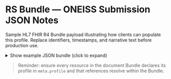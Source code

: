 <!-- generated by scripts/update-bundle-intros.ts; do not edit manually -->
# RS Bundle — ONEISS Submission JSON Notes

Sample HL7 FHIR R4 Bundle payload illustrating how clients can populate this profile. Replace identifiers, timestamps, and narrative text before production use.

<details>
<summary>Show example JSON bundle (click to expand)</summary>

<pre style="max-height:400px;overflow:auto;white-space:pre;">
{
  "resourceType": "Bundle",
  "id": "rsbundleoneiss-bundle-example",
  "meta": {
    "profile": [
      "https://build.fhir.org/ig/UPM-NTHC/PH-RoadSafetyIG/StructureDefinition/RSBundleONEISS"
    ]
  },
  "identifier": {
    "system": "urn:ietf:rfc:3986",
    "value": "urn:uuid:bundle-road-safety-example"
  },
  "type": "document",
  "timestamp": "2024-02-01T09:15:00+08:00",
  "entry": [
    {
      "fullUrl": "urn:uuid:rscompositiononeiss-composition-example",
      "resource": {
        "resourceType": "Composition",
        "id": "rscompositiononeiss-composition-example",
        "meta": {
          "profile": [
            "https://build.fhir.org/ig/UPM-NTHC/PH-RoadSafetyIG/StructureDefinition/RSCompositionONEISS"
          ]
        },
        "status": "final",
        "type": {
          "coding": [
            {
              "system": "http://loinc.org",
              "code": "67796-3",
              "display": "Emergency medical services record"
            }
          ],
          "text": "EMS Run Report"
        },
        "date": "2024-02-01T09:05:00+08:00",
        "title": "EMS Run Report",
        "subject": {
          "reference": "urn:uuid:rspatient-patient-example"
        },
        "encounter": {
          "reference": "urn:uuid:rsencounter-encounter-example"
        },
        "author": [
          {
            "reference": "Practitioner/ems-author",
            "display": "Lead Paramedic"
          }
        ],
        "section": [
          {
            "title": "Submission Content",
            "code": {
              "text": "RS submission content"
            },
            "entry": [
              {
                "reference": "urn:uuid:rspatient-patient-example"
              },
              {
                "reference": "urn:uuid:rsencounter-encounter-example"
              },
              {
                "reference": "urn:uuid:rsconditionfinaldiagnosis-conditionfinal"
              },
              {
                "reference": "urn:uuid:rsconditioninitialimpression-conditioninitial"
              },
              {
                "reference": "urn:uuid:rsdocumentreference-document"
              },
              {
                "reference": "urn:uuid:rsobsotherriskfactors-observationclinical"
              },
              {
                "reference": "urn:uuid:rsobsextentofinjury-observationextentofinjury"
              },
              {
                "reference": "urn:uuid:rsobsecbitesstings-observationexternalcause"
              },
              {
                "reference": "urn:uuid:rsobsinjurydatetime-observationincident"
              },
              {
                "reference": "urn:uuid:rsobsmultipleinjuries-observationinjuries"
              },
              {
                "reference": "urn:uuid:rsobsreferredbyfacility-observationreferredbyfacility"
              },
              {
                "reference": "urn:uuid:rsobstransferredfromfacility-observationtransferredfromfacility"
              },
              {
                "reference": "urn:uuid:rsprocedure-procedure"
              },
              {
                "reference": "urn:uuid:rsservicerequest-servicerequest"
              }
            ]
          }
        ]
      }
    },
    {
      "fullUrl": "urn:uuid:rspatient-patient-example",
      "resource": {
        "resourceType": "Patient",
        "id": "rspatient-patient-example",
        "meta": {
          "profile": [
            "https://build.fhir.org/ig/UPM-NTHC/PH-RoadSafetyIG/StructureDefinition/RSPatient"
          ]
        },
        "identifier": [
          {
            "system": "http://example.org/road-safety/ems-run",
            "value": "EMS-2024-0001"
          }
        ],
        "name": [
          {
            "use": "official",
            "family": "Dela Cruz",
            "given": [
              "Juan"
            ]
          }
        ],
        "gender": "male",
        "birthDate": "1990-04-15",
        "address": [
          {
            "line": [
              "123 Example Street"
            ],
            "city": "Quezon City",
            "state": "NCR",
            "postalCode": "1100",
            "country": "PH"
          }
        ]
      }
    },
    {
      "fullUrl": "urn:uuid:rsencounter-encounter-example",
      "resource": {
        "resourceType": "Encounter",
        "id": "rsencounter-encounter-example",
        "meta": {
          "profile": [
            "https://build.fhir.org/ig/UPM-NTHC/PH-RoadSafetyIG/StructureDefinition/RSEncounter"
          ]
        },
        "status": "finished",
        "class": {
          "system": "http://terminology.hl7.org/CodeSystem/v3-ActCode",
          "code": "EMER",
          "display": "emergency"
        },
        "subject": {
          "reference": "urn:uuid:rspatient-patient-example"
        },
        "period": {
          "start": "2024-02-01T08:10:00+08:00",
          "end": "2024-02-01T09:00:00+08:00"
        },
        "type": [
          {
            "coding": [
              {
                "system": "http://snomed.info/sct",
                "code": "408467006",
                "display": "Emergency medical service (qualifier value)"
              }
            ]
          }
        ],
        "serviceType": {
          "coding": [
            {
              "system": "http://terminology.hl7.org/CodeSystem/service-type",
              "code": "117",
              "display": "Emergency medical services"
            }
          ]
        }
      }
    },
    {
      "fullUrl": "urn:uuid:rsconditionfinaldiagnosis-conditionfinal",
      "resource": {
        "resourceType": "Condition",
        "id": "rsconditionfinaldiagnosis-conditionfinal",
        "meta": {
          "profile": [
            "https://build.fhir.org/ig/UPM-NTHC/PH-RoadSafetyIG/StructureDefinition/RSConditionFinalDiagnosis"
          ]
        },
        "clinicalStatus": {
          "coding": [
            {
              "system": "http://terminology.hl7.org/CodeSystem/condition-clinical",
              "code": "active"
            }
          ]
        },
        "verificationStatus": {
          "coding": [
            {
              "system": "http://terminology.hl7.org/CodeSystem/condition-ver-status",
              "code": "confirmed"
            }
          ]
        },
        "subject": {
          "reference": "urn:uuid:rspatient-patient-example"
        },
        "encounter": {
          "reference": "urn:uuid:rsencounter-encounter-example"
        },
        "recordedDate": "2024-02-01T09:05:00+08:00",
        "code": {
          "text": "RS Condition — Final Diagnosis — Final diagnosis per CSV mapping."
        }
      }
    },
    {
      "fullUrl": "urn:uuid:rsconditioninitialimpression-conditioninitial",
      "resource": {
        "resourceType": "Condition",
        "id": "rsconditioninitialimpression-conditioninitial",
        "meta": {
          "profile": [
            "https://build.fhir.org/ig/UPM-NTHC/PH-RoadSafetyIG/StructureDefinition/RSConditionInitialImpression"
          ]
        },
        "clinicalStatus": {
          "coding": [
            {
              "system": "http://terminology.hl7.org/CodeSystem/condition-clinical",
              "code": "active"
            }
          ]
        },
        "verificationStatus": {
          "coding": [
            {
              "system": "http://terminology.hl7.org/CodeSystem/condition-ver-status",
              "code": "confirmed"
            }
          ]
        },
        "subject": {
          "reference": "urn:uuid:rspatient-patient-example"
        },
        "encounter": {
          "reference": "urn:uuid:rsencounter-encounter-example"
        },
        "recordedDate": "2024-02-01T09:05:00+08:00",
        "code": {
          "text": "RS Condition — Initial Impression — Initial impression per CSV mapping."
        }
      }
    },
    {
      "fullUrl": "urn:uuid:rsdocumentreference-document",
      "resource": {
        "resourceType": "DocumentReference",
        "id": "rsdocumentreference-document",
        "meta": {
          "profile": [
            "https://build.fhir.org/ig/UPM-NTHC/PH-RoadSafetyIG/StructureDefinition/RSDocumentReference"
          ]
        },
        "status": "current",
        "type": {
          "coding": [
            {
              "system": "http://loinc.org",
              "code": "67796-3",
              "display": "Emergency medical services record"
            }
          ],
          "text": "EMS evidence document"
        },
        "subject": {
          "reference": "urn:uuid:rspatient-patient-example"
        },
        "date": "2024-02-01T09:20:00+08:00",
        "content": [
          {
            "attachment": {
              "contentType": "application/pdf",
              "url": "https://example.org/documents/ems-report.pdf",
              "title": "Run report attachment"
            }
          }
        ]
      }
    },
    {
      "fullUrl": "urn:uuid:rsobsotherriskfactors-observationclinical",
      "resource": {
        "resourceType": "Observation",
        "id": "rsobsotherriskfactors-observationclinical",
        "meta": {
          "profile": [
            "https://build.fhir.org/ig/UPM-NTHC/PH-RoadSafetyIG/StructureDefinition/RSObsOtherRiskFactors"
          ]
        },
        "status": "final",
        "subject": {
          "reference": "urn:uuid:rspatient-patient-example"
        },
        "encounter": {
          "reference": "urn:uuid:rsencounter-encounter-example"
        },
        "effectiveDateTime": "2024-02-01T08:30:00+08:00",
        "code": {
          "coding": [
            {
              "system": "http://snomed.info/sct",
              "code": "80943009",
              "display": "Risk factor (observable entity)"
            }
          ],
          "text": "Risk factor (observable entity)"
        },
        "valueString": "Sample observation value"
      }
    },
    {
      "fullUrl": "urn:uuid:rsobsextentofinjury-observationextentofinjury",
      "resource": {
        "resourceType": "Observation",
        "id": "rsobsextentofinjury-observationextentofinjury",
        "meta": {
          "profile": [
            "https://build.fhir.org/ig/UPM-NTHC/PH-RoadSafetyIG/StructureDefinition/RSObsExtentOfInjury"
          ]
        },
        "status": "final",
        "subject": {
          "reference": "urn:uuid:rspatient-patient-example"
        },
        "encounter": {
          "reference": "urn:uuid:rsencounter-encounter-example"
        },
        "effectiveDateTime": "2024-02-01T08:30:00+08:00",
        "code": {
          "text": "Observation"
        },
        "valueString": "Sample observation value"
      }
    },
    {
      "fullUrl": "urn:uuid:rsobsecbitesstings-observationexternalcause",
      "resource": {
        "resourceType": "Observation",
        "id": "rsobsecbitesstings-observationexternalcause",
        "meta": {
          "profile": [
            "https://build.fhir.org/ig/UPM-NTHC/PH-RoadSafetyIG/StructureDefinition/RSObsECBitesStings"
          ]
        },
        "status": "final",
        "subject": {
          "reference": "urn:uuid:rspatient-patient-example"
        },
        "encounter": {
          "reference": "urn:uuid:rsencounter-encounter-example"
        },
        "effectiveDateTime": "2024-02-01T08:30:00+08:00",
        "code": {
          "coding": [
            {
              "system": "http://snomed.info/sct",
              "code": "242651001",
              "display": "Injury caused by animal (disorder)"
            }
          ],
          "text": "Injury caused by animal (disorder)"
        },
        "valueString": "Sample observation value"
      }
    },
    {
      "fullUrl": "urn:uuid:rsobsinjurydatetime-observationincident",
      "resource": {
        "resourceType": "Observation",
        "id": "rsobsinjurydatetime-observationincident",
        "meta": {
          "profile": [
            "https://build.fhir.org/ig/UPM-NTHC/PH-RoadSafetyIG/StructureDefinition/RSObsInjuryDateTime"
          ]
        },
        "status": "final",
        "subject": {
          "reference": "urn:uuid:rspatient-patient-example"
        },
        "encounter": {
          "reference": "urn:uuid:rsencounter-encounter-example"
        },
        "effectiveDateTime": "2024-02-01T08:30:00+08:00",
        "code": {
          "coding": [
            {
              "system": "http://snomed.info/sct",
              "code": "439771001",
              "display": "Date of event (observable entity)"
            }
          ],
          "text": "Date of event (observable entity)"
        },
        "valueDateTime": "2024-02-01T08:35:00+08:00"
      }
    },
    {
      "fullUrl": "urn:uuid:rsobsmultipleinjuries-observationinjuries",
      "resource": {
        "resourceType": "Observation",
        "id": "rsobsmultipleinjuries-observationinjuries",
        "meta": {
          "profile": [
            "https://build.fhir.org/ig/UPM-NTHC/PH-RoadSafetyIG/StructureDefinition/RSObsMultipleInjuries"
          ]
        },
        "status": "final",
        "subject": {
          "reference": "urn:uuid:rspatient-patient-example"
        },
        "encounter": {
          "reference": "urn:uuid:rsencounter-encounter-example"
        },
        "effectiveDateTime": "2024-02-01T08:30:00+08:00",
        "code": {
          "coding": [
            {
              "system": "http://snomed.info/sct",
              "code": "262519004",
              "display": "Multiple injuries (disorder)"
            }
          ],
          "text": "Multiple injuries (disorder)"
        },
        "valueString": "Sample observation value"
      }
    },
    {
      "fullUrl": "urn:uuid:rsobsreferredbyfacility-observationreferredbyfacility",
      "resource": {
        "resourceType": "Observation",
        "id": "rsobsreferredbyfacility-observationreferredbyfacility",
        "meta": {
          "profile": [
            "https://build.fhir.org/ig/UPM-NTHC/PH-RoadSafetyIG/StructureDefinition/RSObsReferredByFacility"
          ]
        },
        "status": "final",
        "subject": {
          "reference": "urn:uuid:rspatient-patient-example"
        },
        "encounter": {
          "reference": "urn:uuid:rsencounter-encounter-example"
        },
        "effectiveDateTime": "2024-02-01T08:30:00+08:00",
        "code": {
          "coding": [
            {
              "system": "http://snomed.info/sct",
              "code": "307836003",
              "display": "Referral by establishment (procedure)"
            }
          ],
          "text": "Referral by establishment (procedure)"
        },
        "valueString": "Sample observation value"
      }
    },
    {
      "fullUrl": "urn:uuid:rsobstransferredfromfacility-observationtransferredfromfacility",
      "resource": {
        "resourceType": "Observation",
        "id": "rsobstransferredfromfacility-observationtransferredfromfacility",
        "meta": {
          "profile": [
            "https://build.fhir.org/ig/UPM-NTHC/PH-RoadSafetyIG/StructureDefinition/RSObsTransferredFromFacility"
          ]
        },
        "status": "final",
        "subject": {
          "reference": "urn:uuid:rspatient-patient-example"
        },
        "encounter": {
          "reference": "urn:uuid:rsencounter-encounter-example"
        },
        "effectiveDateTime": "2024-02-01T08:30:00+08:00",
        "code": {
          "coding": [
            {
              "system": "http://loinc.org",
              "code": "74199-1",
              "display": "Transferred from another acute care facility [NTDS]"
            }
          ],
          "text": "Transferred from another acute care facility [NTDS]"
        },
        "valueString": "Sample observation value"
      }
    },
    {
      "fullUrl": "urn:uuid:rsprocedure-procedure",
      "resource": {
        "resourceType": "Procedure",
        "id": "rsprocedure-procedure",
        "meta": {
          "profile": [
            "https://build.fhir.org/ig/UPM-NTHC/PH-RoadSafetyIG/StructureDefinition/RSProcedure"
          ]
        },
        "status": "completed",
        "subject": {
          "reference": "urn:uuid:rspatient-patient-example"
        },
        "encounter": {
          "reference": "urn:uuid:rsencounter-encounter-example"
        },
        "performedDateTime": "2024-02-01T08:45:00+08:00",
        "code": {
          "text": "RS Procedure — Procedures related to incident/report (e.g., coordination with receiving hospital, psychosocial support, interventions)."
        }
      }
    },
    {
      "fullUrl": "urn:uuid:rsservicerequest-servicerequest",
      "resource": {
        "resourceType": "ServiceRequest",
        "id": "rsservicerequest-servicerequest",
        "meta": {
          "profile": [
            "https://build.fhir.org/ig/UPM-NTHC/PH-RoadSafetyIG/StructureDefinition/RSServiceRequest"
          ]
        },
        "status": "active",
        "intent": "order",
        "subject": {
          "reference": "urn:uuid:rspatient-patient-example"
        },
        "occurrenceDateTime": "2024-02-01T08:50:00+08:00",
        "requester": {
          "display": "EMS Dispatch System"
        },
        "code": {
          "text": "RS ServiceRequest — Requests or records related to refusal to admit and related workflow signals."
        }
      }
    }
  ]
}
</pre>
</details>

> Reminder: ensure every resource in the document Bundle declares its profile in `meta.profile` and that references resolve within the Bundle.
